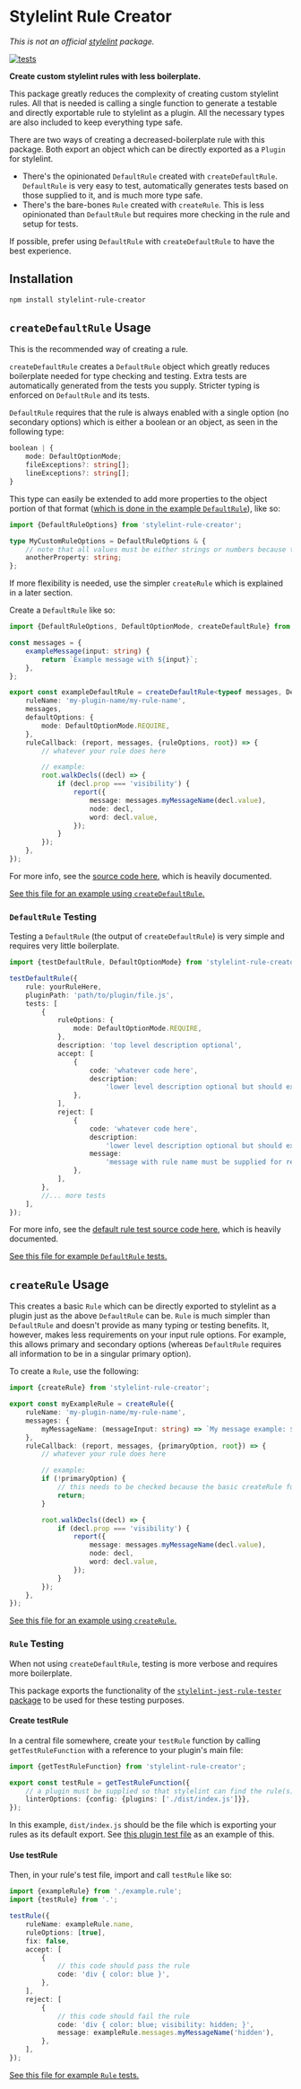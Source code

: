 # Stylelint Rule Creator

_This is not an official [stylelint](https://stylelint.io) package._

[![tests](https://github.com/electrovir/stylelint-rule-creator/actions/workflows/virmator-tests.yml/badge.svg?branch=master)](https://github.com/electrovir/stylelint-rule-creator/actions/workflows/virmator-tests.yml)

**Create custom stylelint rules with less boilerplate.**

This package greatly reduces the complexity of creating custom stylelint rules. All that is needed is calling a single function to generate a testable and directly exportable rule to stylelint as a plugin. All the necessary types are also included to keep everything type safe.

There are two ways of creating a decreased-boilerplate rule with this package. Both export an object which can be directly exported as a `Plugin` for stylelint.

-   There's the opinionated `DefaultRule` created with `createDefaultRule`. `DefaultRule` is very easy to test, automatically generates tests based on those supplied to it, and is much more type safe.
-   There's the bare-bones `Rule` created with `createRule`. This is less opinionated than `DefaultRule` but requires more checking in the rule and setup for tests.

If possible, prefer using `DefaultRule` with `createDefaultRule` to have the best experience.

## Installation

```bash
npm install stylelint-rule-creator
```

## `createDefaultRule` Usage

This is the recommended way of creating a rule.

`createDefaultRule` creates a `DefaultRule` object which greatly reduces boilerplate needed for type checking and testing. Extra tests are automatically generated from the tests you supply. Stricter typing is enforced on `DefaultRule` and its tests.

`DefaultRule` requires that the rule is always enabled with a single option (no secondary options) which is either a boolean or an object, as seen in the following type:

```typescript
boolean | {
    mode: DefaultOptionMode;
    fileExceptions?: string[];
    lineExceptions?: string[];
}
```

This type can easily be extended to add more properties to the object portion of that format ([which is done in the example `DefaultRule`](https://github.com/electrovir/stylelint-rule-creator/blob/master/src/test/rules/file-name-starts-with/file-name-starts-with.rule.ts)), like so:

```typescript
import {DefaultRuleOptions} from 'stylelint-rule-creator';

type MyCustomRuleOptions = DefaultRuleOptions & {
    // note that all values must be either strings or numbers because this will come straight from a stylelint config file
    anotherProperty: string;
};
```

If more flexibility is needed, use the simpler `createRule` which is explained in a later section.

Create a `DefaultRule` like so:

```typescript
import {DefaultRuleOptions, DefaultOptionMode, createDefaultRule} from 'stylelint-rule-creator';

const messages = {
    exampleMessage(input: string) {
        return `Example message with ${input}`;
    },
};

export const exampleDefaultRule = createDefaultRule<typeof messages, DefaultRuleOptions>({
    ruleName: 'my-plugin-name/my-rule-name',
    messages,
    defaultOptions: {
        mode: DefaultOptionMode.REQUIRE,
    },
    ruleCallback: (report, messages, {ruleOptions, root}) => {
        // whatever your rule does here

        // example:
        root.walkDecls((decl) => {
            if (decl.prop === 'visibility') {
                report({
                    message: messages.myMessageName(decl.value),
                    node: decl,
                    word: decl.value,
                });
            }
        });
    },
});
```

For more info, see the [source code here](https://github.com/electrovir/stylelint-rule-creator/blob/master/src/default-rule.ts), which is heavily documented.

[See this file for an example using `createDefaultRule`.](https://github.com/electrovir/stylelint-rule-creator/blob/master/src/test/rules/file-name-starts-with/file-name-starts-with.rule.ts)

### `DefaultRule` Testing

Testing a `DefaultRule` (the output of `createDefaultRule`) is very simple and requires very little boilerplate.

```typescript
import {testDefaultRule, DefaultOptionMode} from 'stylelint-rule-creator';

testDefaultRule({
    rule: yourRuleHere,
    pluginPath: 'path/to/plugin/file.js',
    tests: [
        {
            ruleOptions: {
                mode: DefaultOptionMode.REQUIRE,
            },
            description: 'top level description optional',
            accept: [
                {
                    code: 'whatever code here',
                    description:
                        'lower level description optional but should exist if top level description does not',
                },
            ],
            reject: [
                {
                    code: 'whatever code here',
                    description:
                        'lower level description optional but should exist if top level description does not',
                    message:
                        'message with rule name must be supplied for rejections (plugin-name/rule-name)',
                },
            ],
        },
        //... more tests
    ],
});
```

For more info, see the [default rule test source code here](https://github.com/electrovir/stylelint-rule-creator/blob/master/src/default-rule-test.ts), which is heavily documented.

[See this file for example `DefaultRule` tests.](https://github.com/electrovir/stylelint-rule-creator/blob/master/src/test/rules/file-name-starts-with/file-name-starts-with.test.ts)

## `createRule` Usage

This creates a basic `Rule` which can be directly exported to stylelint as a plugin just as the above `DefaultRule` can be. `Rule` is much simpler than `DefaultRule` and doesn't provide as many typing or testing benefits. It, however, makes less requirements on your input rule options. For example, this allows primary and secondary options (whereas `DefaultRule` requires all information to be in a singular primary option).

To create a `Rule`, use the following:

```typescript
import {createRule} from 'stylelint-rule-creator';

export const myExampleRule = createRule({
    ruleName: 'my-plugin-name/my-rule-name',
    messages: {
        myMessageName: (messageInput: string) => `My message example: ${messageInput}`,
    },
    ruleCallback: (report, messages, {primaryOption, root}) => {
        // whatever your rule does here

        // example:
        if (!primaryOption) {
            // this needs to be checked because the basic createRule function doesn't do any option checking for us
            return;
        }

        root.walkDecls((decl) => {
            if (decl.prop === 'visibility') {
                report({
                    message: messages.myMessageName(decl.value),
                    node: decl,
                    word: decl.value,
                });
            }
        });
    },
});
```

[See this file for an example using `createRule`.](https://github.com/electrovir/stylelint-rule-creator/blob/master/src/test/rules/visibility/visibility.rule.ts)

### `Rule` Testing

When not using `createDefaultRule`, testing is more verbose and requires more boilerplate.

This package exports the functionality of the [`stylelint-jest-rule-tester` package](https://www.npmjs.com/package/stylelint-jest-rule-tester) to be used for these testing purposes.

#### Create testRule

In a central file somewhere, create your `testRule` function by calling `getTestRuleFunction` with a reference to your plugin's main file:

```typescript
import {getTestRuleFunction} from 'stylelint-rule-creator';

export const testRule = getTestRuleFunction({
    // a plugin must be supplied so that stylelint can find the rule(s) you want to test
    linterOptions: {config: {plugins: ['./dist/index.js']}},
});
```

In this example, `dist/index.js` should be the file which is exporting your rules as its default export. See [this plugin test file](https://github.com/electrovir/stylelint-rule-creator/blob/master/src/test/test-plugin.ts) as an example of this.

#### Use testRule

Then, in your rule's test file, import and call `testRule` like so:

```typescript
import {exampleRule} from './example.rule';
import {testRule} from '.';

testRule({
    ruleName: exampleRule.name,
    ruleOptions: [true],
    fix: false,
    accept: [
        {
            // this code should pass the rule
            code: 'div { color: blue }',
        },
    ],
    reject: [
        {
            // this code should fail the rule
            code: 'div { color: blue; visibility: hidden; }',
            message: exampleRule.messages.myMessageName('hidden'),
        },
    ],
});
```

[See this file for example `Rule` tests.](https://github.com/electrovir/stylelint-rule-creator/blob/master/src/test/rules/visibility/visibility.test.ts)
